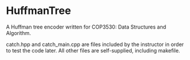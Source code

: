 # HuffmanTree
A Huffman tree encoder written for COP3530: Data Structures and Algorithm. 

catch.hpp and catch_main.cpp are files included by the instructor in order to test the code later.
All other files are self-supplied, including makefile.
